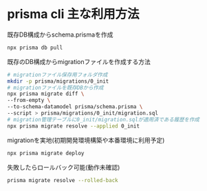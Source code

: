 # prisma cli 主な利用方法

既存DB構成からschema.prismaを作成
```bash
npx prisma db pull
```

既存のDB構成からmigrationファイルを作成する方法
```bash
# migrationファイル保存用フォルダ作成
mkdir -p prisma/migrations/0_init
# migrationファイルを既存DBから作成
npx prisma migrate diff \
--from-empty \
--to-schema-datamodel prisma/schema.prisma \
--script > prisma/migrations/0_init/migration.sql
# migration管理テーブルに0_init/migration.sqlが適用済である履歴を作成
npx prisma migrate resolve --applied 0_init
```

migrationを実地(初期開発環境構築や本番環境に利用予定)
```bash
npx prisma migrate deploy
````
失敗したらロールバック可能(動作未確認)
```bash
prisma migrate resolve --rolled-back
```